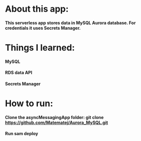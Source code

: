 # About this app:
#### This serverless app stores data in MySQL Aurora database. For credentials it uses Secrets Manager.

# Things I learned:
#### MySQL 
#### RDS data API
#### Secrets Manager

# How to run:
#### Clone the asyncMessagingApp folder:     git clone https://github.com/Matematej/Aurora_MySQL.git
#### Run sam deploy
